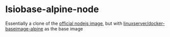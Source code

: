 # lsiobase-alpine-node

Essentially a clone of the [official nodejs image](https://github.com/nodejs/docker-node/blob/140d3e49b9dce8532cfc06108f586802ca4be5f5/10/alpine3.11/Dockerfile), but with [linuxserver/docker-baseimage-alpine](https://github.com/linuxserver/docker-baseimage-alpine) as the base image
